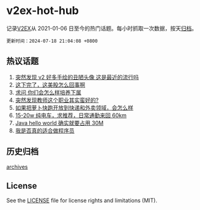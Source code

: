 # v2ex-hot-hub

 记录[V2EX](https://www.v2ex.com/)从 2021-01-06 日至今的热门话题。每小时抓取一次数据，按天[归档](archives)。

`更新时间：2024-07-18 21:04:08 +0800`

## 热议话题

1. [突然发现 v2 好多手绘的丑陋头像 这是最近的流行吗](https://www.v2ex.com/t/1058194)
1. [这下完了，这美股怎么回事啊](https://www.v2ex.com/t/1058156)
1. [求问 你们会怎么样培养下属](https://www.v2ex.com/t/1058173)
1. [突然发现教师这个职业其实蛮好的?](https://www.v2ex.com/t/1058231)
1. [如果把萝卜快跑开放到快递和外卖领域，会怎么样](https://www.v2ex.com/t/1058163)
1. [15-20w 纯电车，求推荐，日常通勤来回 60km](https://www.v2ex.com/t/1058202)
1. [Java hello world 确实就要占用 30M](https://www.v2ex.com/t/1058120)
1. [我是否真的适合做程序员](https://www.v2ex.com/t/1058250)

## 历史归档

[archives](archives)

## License

See the [LICENSE](LICENSE) file for license rights and limitations (MIT).

